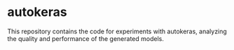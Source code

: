 # autokeras
This repository contains the code for experiments with autokeras, analyzing the quality and performance of the generated models.
